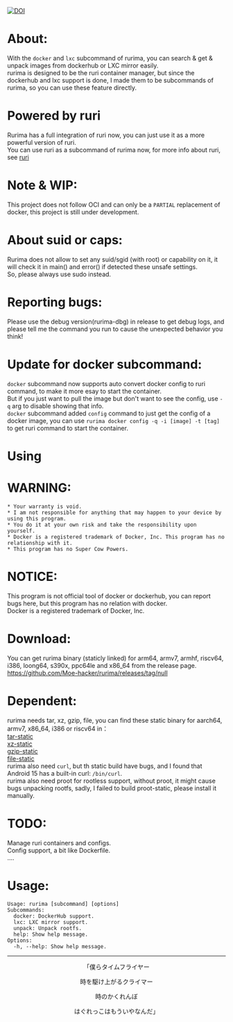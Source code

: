 [![DOI](https://zenodo.org/badge/DOI/10.5281/zenodo.14099730.svg)](https://doi.org/10.5281/zenodo.14099730)
# About:
With the `docker` and `lxc` subcommand of rurima, you can search & get & unpack images from dockerhub or LXC mirror easily.      
rurima is designed to be the ruri container manager, but since the dockerhub and lxc support is done, I made them to be subcommands of rurima, so you can use these feature directly.      
# Powered by ruri
Rurima has a full integration of ruri now, you can just use it as a more powerful version of ruri.      
You can use ruri as a subcommand of rurima now, for more info about ruri, see [ruri](https://github.com/Moe-hacker/ruri)      
# Note & WIP:
This project does not follow OCI and can only be a `PARTIAL` replacement of docker, this project is still under development.           
# About suid or caps:
Rurima does not allow to set any suid/sgid (with root) or capability on it, it will check it in main() and error() if detected these unsafe settings.      
So, please always use sudo instead.     
# Reporting bugs:
Please use the debug version(rurima-dbg) in release to get debug logs, and please tell me the command you run to cause the unexpected behavior you think!                     
# Update for docker subcommand:
`docker` subcommand now supports auto convert docker config to ruri command, to make it more esay to start the container.        
But if you just want to pull the image but don't want to see the config, use `-q` arg to  disable showing that info.      
`docker` subcommand added `config` command to just get the config of a docker image, you can use `rurima docker config -q -i [image] -t [tag]` to get ruri command to start the container.      
# Using 
# WARNING:      
```
* Your warranty is void.
* I am not responsible for anything that may happen to your device by using this program.
* You do it at your own risk and take the responsibility upon yourself.
* Docker is a registered trademark of Docker, Inc. This program has no relationship with it.
* This program has no Super Cow Powers.
```
# NOTICE:
This program is not official tool of docker or dockerhub, you can report bugs here, but this program has no relation with docker.      
Docker is a registered trademark of Docker, Inc.      
# Download:
You can get rurima binary (staticly linked) for arm64, armv7, armhf, riscv64, i386, loong64, s390x, ppc64le and x86_64 from the release page.     
https://github.com/Moe-hacker/rurima/releases/tag/null          
# Dependent:   
rurima needs tar, xz, gzip, file, you can find these static binary for aarch64, armv7, x86_64, i386 or riscv64 in：      
[tar-static](https://github.com/Moe-sushi/tar-static)      
[xz-static](https://github.com/Moe-sushi/xz-static)     
[gzip-static](https://github.com/Moe-sushi/gzip-static)     
[file-static](https://github.com/Moe-sushi/file-static)      
rurima also need `curl`, but th static build have bugs, and I found that Android 15 has a built-in curl: `/bin/curl`.          
rurima also need proot for rootless support, without proot, it might cause bugs unpacking rootfs, sadly, I failed to build proot-static, please install it manually.      
# TODO:
Manage ruri containers and configs.   
Config support, a bit like Dockerfile.   
....
# Usage:
```
Usage: rurima [subcommand] [options]
Subcommands:
  docker: DockerHub support.
  lxc: LXC mirror support.
  unpack: Unpack rootfs.
  help: Show help message.
Options:
  -h, --help: Show help message.
```
---------

<p align="center">「僕らタイムフライヤー</p>
<p align="center">時を駆け上がるクライマー</p>
<p align="center">時のかくれんぼ</p>
<p align="center">はぐれっこはもういやなんだ」</p>